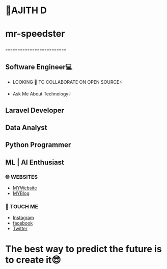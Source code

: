 
# 
#      🌟AJITH D        
#      mr-speedster       
###   -------------------------
## Software Engineer💻

- LOOKING 🔭 TO COLLABORATE ON OPEN SOURCE⚡️

-  Ask Me About Technology💡

## Laravel Developer
## Data Analyst
## Python Programmer
## ML | AI Enthusiast


### 🌐 WEBSITES
* [MYWebsite](https://mr-speedster.github.io/MyWeb/)
* [MYBlog](http://ajithditto.blogspot.com/)
  
### 📳 TOUCH ME
* [Instagram](https://www.instagram.com/mr_speed_ster_/)
* [facebook](https://www.facebook.com/profile.php?id=100037743652992/)
* [Twitter](https://twitter.com/AjithD47448694/)


# The best way to predict the future is to create it😎
